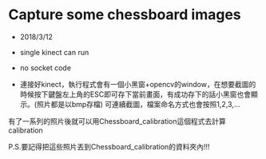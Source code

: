 # Capture some chessboard images

- 2018/3/12
- single kinect can run
- no socket code

- 連接好kinect，執行程式會有一個小黑窗+opencv的window，在想要截圖的時候按下鍵盤左上角的ESC即可存下當前畫面，有成功存下的話小黑窗也會顯示。(照片都是以bmp存檔)
可連續截圖，檔案命名方式也會按照1,2,3,…

有了一系列的照片後就可以用Chessboard_calibration這個程式去計算calibration

P.S.要記得把這些照片丟到Chessboard_calibration的資料夾內!!!

